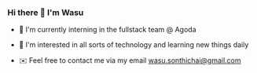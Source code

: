 ### Hi there 👋 I'm Wasu

- 🔭 I'm currently interning in the fullstack team @ Agoda
- 🔎 I'm interested in all sorts of technology and learning new things daily

- ✉️ Feel free to contact me via my email wasu.sonthichai@gmail.com

<!--
**wasurocks/wasurocks** is a ✨ _special_ ✨ repository because its `README.md` (this file) appears on your GitHub profile.

Here are some ideas to get you started:

- 🔭 I’m currently working on ...
- 🌱 I’m currently learning ...
- 👯 I’m looking to collaborate on ...
- 🤔 I’m looking for help with ...
- 💬 Ask me about ...
- 📫 How to reach me: ...
- 😄 Pronouns: ...
- ⚡ Fun fact: ...
-->
